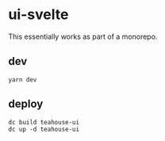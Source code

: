 # ui-svelte

This essentially works as part of a monorepo.

## dev
```
yarn dev
```

## deploy
```
dc build teahouse-ui
dc up -d teahouse-ui
```

